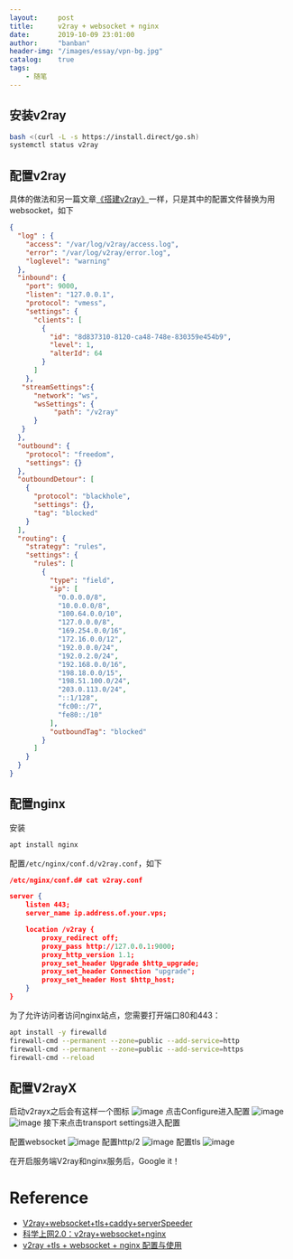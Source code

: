 ```yaml
---
layout:     post
title:      v2ray + websocket + nginx
date:       2019-10-09 23:01:00
author:     "banban"
header-img: "/images/essay/vpn-bg.jpg"
catalog:    true
tags:
    - 随笔
---
```


## 安装v2ray

```bash
bash <(curl -L -s https://install.direct/go.sh)
systemctl status v2ray
```
## 配置v2ray
具体的做法和另一篇文章[《搭建v2ray》](/2019/03/29/essay/v2ray/)一样，只是其中的配置文件替换为用websocket，如下

```json
{
  "log" : {
    "access": "/var/log/v2ray/access.log",
    "error": "/var/log/v2ray/error.log",
    "loglevel": "warning"
  },
  "inbound": {
    "port": 9000,
    "listen": "127.0.0.1",
    "protocol": "vmess",
    "settings": {
      "clients": [
        {
          "id": "8d837310-8120-ca48-748e-830359e454b9",
          "level": 1,
          "alterId": 64
        }
      ]
    },
   "streamSettings":{
      "network": "ws",
      "wsSettings": {
           "path": "/v2ray"
      }
   }
  },
  "outbound": {
    "protocol": "freedom",
    "settings": {}
  },
  "outboundDetour": [
    {
      "protocol": "blackhole",
      "settings": {},
      "tag": "blocked"
    }
  ],
  "routing": {
    "strategy": "rules",
    "settings": {
      "rules": [
        {
          "type": "field",
          "ip": [
            "0.0.0.0/8",
            "10.0.0.0/8",
            "100.64.0.0/10",
            "127.0.0.0/8",
            "169.254.0.0/16",
            "172.16.0.0/12",
            "192.0.0.0/24",
            "192.0.2.0/24",
            "192.168.0.0/16",
            "198.18.0.0/15",
            "198.51.100.0/24",
            "203.0.113.0/24",
            "::1/128",
            "fc00::/7",
            "fe80::/10"
          ],
          "outboundTag": "blocked"
        }
      ]
    }
  }
}
```
## 配置nginx
安装
```bash
apt install nginx
```
配置`/etc/nginx/conf.d/v2ray.conf`，如下

```json
/etc/nginx/conf.d# cat v2ray.conf 

server {
    listen 443;
    server_name ip.address.of.your.vps;

    location /v2ray {
        proxy_redirect off;
        proxy_pass http://127.0.0.1:9000;
        proxy_http_version 1.1;
        proxy_set_header Upgrade $http_upgrade;
        proxy_set_header Connection "upgrade";
        proxy_set_header Host $http_host;
    }
}
```
为了允许访问者访问nginx站点，您需要打开端口80和443：
```bash
apt install -y firewalld
firewall-cmd --permanent --zone=public --add-service=http 
firewall-cmd --permanent --zone=public --add-service=https
firewall-cmd --reload
```
## 配置V2rayX

启动v2rayx之后会有这样一个图标
![image](/images/essay/v2ray/v2rayx_status.png)
点击Configure进入配置
![image](/images/essay/v2ray/v2rayx_config.png)
![image](/images/essay/v2ray/v2rayx_config_detail.png)
接下来点击transport settings进入配置

配置websocket
![image](/images/essay/v2ray/v2rayx_ws_config.png)
配置http/2
![image](/images/essay/v2ray/v2rayx_http_config.png)
配置tls
![image](/images/essay/v2ray/v2rayx_tls_config.png)

在开启服务端V2ray和nginx服务后，Google it！

# Reference

* [V2ray+websocket+tls+caddy+serverSpeeder](https://segmentfault.com/a/1190000018242765)
* [科学上网2.0：v2ray+websocket+nginx](https://www.muzilong.cn/storage/html/185/blog.itswcg.com/2019-02/update-vpn.html)
* [v2ray +tls + websocket + nginx 配置与使用](https://www.xpath.org/blog/001531048571577582cfa0ea2804e5f9cb224de052a4975000)